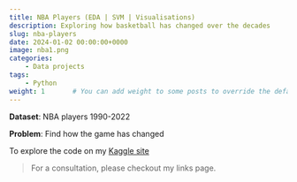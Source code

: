 ```yaml
---
title: NBA Players (EDA | SVM | Visualisations)
description: Exploring how basketball has changed over the decades
slug: nba-players
date: 2024-01-02 00:00:00+0000
image: nba1.png
categories:
    - Data projects
tags:
    - Python
weight: 1       # You can add weight to some posts to override the default sorting (date descending)
---
```


**Dataset**: NBA players 1990-2022 

**Problem**: Find how the game has changed

To explore the code on my [Kaggle site](https://www.kaggle.com/code/wilomentena/nba-players-eda-svm-visualisations)

> For a consultation, please checkout my links page.
